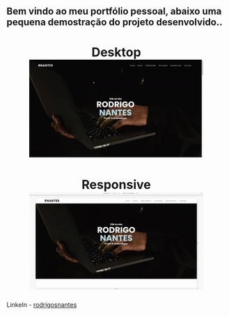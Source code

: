 
## Bem vindo ao meu portfólio pessoal, abaixo uma pequena demostração do projeto desenvolvido..

<h1 align="center">
   Desktop
   <img src="https://github.com/rodrigosnantes/rodrigosnantes.github.io/blob/main/portfolio01.gif" width="400" />
</h1>

<h1 align="center">
   Responsive
   <img src="https://github.com/rodrigosnantes/rodrigosnantes.github.io/blob/main/portfolio02.gif" width="400" />
</h1>


LinkeIn -  [rodrigosnantes](https://www.linkedin.com/in/rodrigonantess/)
